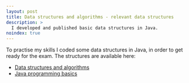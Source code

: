 ```yaml
---
layout: post
title: Data structures and algorithms - relevant data structures
description: >
  I developed and published basic data structures in Java.
noindex: true
---
```


To practise my skills I coded some data structures in Java, in order to get ready for the exam. The structures are available here:

* [Data structures and algorithms]
* [Java programming basics]

[Data structures and algorithms]: https://github.com/blackwiz4rd/Data-structures-and-Algorithms
[Java programming basics]: https://github.com/blackwiz4rd/JavaBasics
